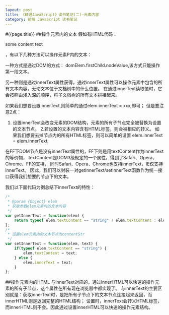 ```yaml
---
layout: post
title: 《精通JavaScript》读书笔记(二)—元素内容
category: 前端 JavaScript 读书笔记
---
```

#{{page.title}}
##操作元素内的文本
假如有HTML代码：<p>some content text</p>，有以下几种方法可以操作元素P内的文本：

一种方式是通过DOM的方式： domElem.firstChild.nodeValue,该方式只能操作第一段文本。

另一种则是通过innerText属性获得，通过innerText属性可以操作元素中包含的所有文本内容，无论文本位于文档树中的什么位置。
在通过innerText读取值时，它会按照由浅入深的顺序，将子文档树的所有文本拼接起来。

如果我们想要设置innerText,则简单的通过elem.innerText = xxx;即可； 但是要注意2点：

1. 设置innerText会改变元素的DOM结构，元素的所有子节点完全被替换为设置的文本节点。
2.若设置的文本内容含有HTML标签，则会被相应的转义。
如果我们想要去掉节点内的所有HTML标签，则可以简单的设置 elem.innerText = elem.innerText;

在FF下DOM节点是没有innerText属性的，FF下则是用textContent作为innerText的等价物，
textContent是DOM3级规定的一个属性，得到了Safari、Opera、Chrome、FF的支持，
同时Safari、Opera、Chrome也支持innerText，IE仅支持innerText。
因此，我们可以封装一对getInnerText/setInnerText函数作为统一接口获得我们想要的节点下的文本。

我们以下面代码为例总结下innerText的特性：

```javascript
/*
 * @param {Object} elem
 * 获取参数elem元素内的文本内容
 */
var getInnerText = function(elem) {
	return typeof elem.textContent == "string" ? elem.textContent : elem.innerText ;
};
/*
 * 设置elem元素内的文本节点为contentStr
 */
var setInnerText = function(elem, text) {
	if(typeof elem.textContent == "string") {
		elem.textContent = text;
	} else {
		elem.innerText = text;
	}
};
```
##操作元素内的HTML
与innerText对应的，通过innerHTML可以快速的操作元素的所有子节点，这个属性在所有现在浏览器中都实现了。
与innerText的主要区别就是：获取innerText时，是把所有子节点下的文本节点连接起来返回，而innerHTML则是返回完整的HTML结构；
设置时，innerText会转义HTML标签，而innerHTML则不会。因此通过设置innerHTML可以快速的操作元素结构。